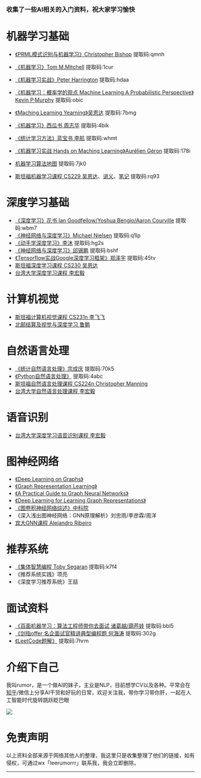 ### 收集了一些AI相关的入门资料，祝大家学习愉快

# 机器学习基础

- [《PRML模式识别与机器学习》Christopher Bishop](https://pan.baidu.com/s/1ZA_rVnG22Yv-mrpLCNRqZg) 提取码:qmnh

- [《机器学习》Tom M.Mitchell](https://pan.baidu.com/s/1Zh_psZz5uFlT9xLl-b9rwg) 提取码:1cur

- [《机器学习实战》Peter Harrington](https://pan.baidu.com/s/19UVBADUfpFn9MrIgN--HmA) 提取码:hdaa

- [《机器学习：概率学的观点 Machine Learning A Probabilistic Perspective》Kevin P·Murphy](https://pan.baidu.com/s/1GbRHzIpHjhjq77ahSfeZNg) 提取码:obic

- [《Maching Learning Yearning》吴恩达](https://pan.baidu.com/s/1wIzoS8s3U774sCn-NZLQZg) 提取码:7bmg

- [《机器学习》西瓜书 周志华](https://pan.baidu.com/s/1fm-Phv-36YfAXjwruEVJdg) 提取码:4bik
- [《统计学习方法》蓝宝书 李航](https://pan.baidu.com/s/18__1mReqaurq0gxJstyXWw) 提取码:whmt
- [《机器学习实战 Hands on Maching Learning》Aurélien Géron](https://pan.baidu.com/s/1lQjZD6qvWwm2BiHrMopHfg) 提取码:178i
- [机器学习算法地图](https://pan.baidu.com/s/1XDbt5ts76RwsnduSA1Y-jA) 提取码:7jk0
- [斯坦福机器学习课程 CS229 吴恩达](https://www.bilibili.com/video/BV164411b7dx?from=search&seid=3818382633409058698)、[讲义](https://github.com/TheisTrue/MLofAndrew-Ng)、[笔记](https://pan.baidu.com/s/1rhK3VrJSXWo7qj_RXMXihQ) 提取码:rq93

# 深度学习基础

- [《深度学习》花书 Ian Goodfellow/Yoshua Bengio/Aaron Courville](https://pan.baidu.com/s/1NT5L00rvGtKg9BPmEYg3Xg) 提取码:wbm7
- [《神经网络与深度学习》Michael Nielsen](https://pan.baidu.com/s/1zRmyR9Yy2FVcUgq9-VauIA) 提取码:q1lp
- [《动手学深度学习》李沐](https://pan.baidu.com/s/1jbScYxHSAwsRCgMmE3xQaQ) 提取码:hg2s
- [《神经网络与深度学习》邱锡鹏](https://pan.baidu.com/s/1DHAKrVIFIoqLDuWoZlpgcg) 提取码:bshf
- [《Tensorflow实战Google深度学习框架》郑泽宇](https://pan.baidu.com/s/1n-PSeneqtpZlPRKCx5VyJg) 提取码:45tv
- [斯坦福深度学习课程 CS230 吴恩达](https://www.bilibili.com/video/BV1p7411Y7M8?from=search&seid=15858260431540984302)
- [台湾大学深度学习课程 李宏毅](https://www.bilibili.com/video/BV1JE411g7XF?from=search&seid=15830488177859710366)

# 计算机视觉

- [斯坦福计算机视觉课程 CS231n 李飞飞](https://www.bilibili.com/video/BV1nJ411z7fe?from=search&seid=4849356188203058857)
- [北邮结算及视觉与深度学习 鲁鹏](https://www.bilibili.com/video/BV1V54y1B7K3?from=search&seid=4849356188203058857)

# 自然语言处理

- [《统计自然语言处理》宗成庆](https://pan.baidu.com/s/10W_ebygrvXrq4AIiFWg3) 提取码:70k5
- [《Python自然语言处理》](https://pan.baidu.com/s/13Xy4LJATDZlAV4iqAj4cbw) 提取码:4abc
- [斯坦福自然语言处理课程 CS224n Christopher Manning](https://www.bilibili.com/video/BV1pt411h7aT?from=search&seid=335450819919994778)
- [台湾大学自然语言处理课程 李宏毅](https://www.bilibili.com/video/BV1wE411W7TV?from=search&seid=335450819919994778)

# 语音识别

- [台湾大学深度学习语音识别课程 李宏毅](https://www.bilibili.com/video/BV1BE411p7wY?from=search&seid=15570127191290897018)

# 图神经网络

- [《Deep Learning on Graphs》](http://cse.msu.edu/~mayao4/dlg_book/)
- [《Graph Representation Learning》](https://www.cs.mcgill.ca/~wlh/grl_book/)
- [《A Practical Guide to Graph Neural Networks》](https://deepai.org/publication/a-practical-guide-to-graph-neural-networks)
- [《Deep Learning for Learning Graph Representations》](https://arxiv.org/abs/2001.00293v1)
- [《图卷积神经网络综述》中科院](https://kns.cnki.net/kcms/detail/11.1826.tp.20191104.1632.006.html)
- 《深入浅出图神经网络：GNN原理解析》刘忠雨/李彦霖/周洋
- [宾大GNN课程 Alejandro Ribeiro](https://www.bilibili.com/video/av457264185/)

# 推荐系统

- [《集体智慧编程 Toby Segaran](https://pan.baidu.com/s/1JuQ2cYpMM8XqrcLlidMipA) 提取码:k7f4
- 《推荐系统实践》项亮
- 《深度学习推荐系统》王喆

# 面试资料

- [《百面机器学习：算法工程师带你去面试 诸葛越/葫芦娃](https://pan.baidu.com/s/1HpFw-JbEZH8ovs4LcYSX8A) 提取码:bbl5
- [《剑指offer 名企面试官精讲典型编程题 何海涛](https://pan.baidu.com/s/1p6kBS8Q5zkndInhMBGSyrg) 提取码:302g
- [《LeetCode题解》](https://pan.baidu.com/s/1nr6H895XpPp-bbY2xVs4qQ) 提取码:7hrm

# 介绍下自己

我叫rumor，是一个做AI的妹子，主业是NLP，目前想学CV以及各种。平常会在[知乎](https://www.zhihu.com/people/rumor-lee)/微信上分享AI干货和好玩的日常，欢迎关注我，带你学习带你肝，一起在人工智能时代旋转跳跃眨巴眼

![](https://tva1.sinaimg.cn/large/0081Kckwly1glr9p8vne8j3076076q3e.jpg)

# 免责声明

以上资料全部来源于网络其他人的整理，我这里只是收集整理了他们的链接，如有侵权，可通过wx「leerumorrr」联系我，我会立即删除。

---

